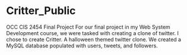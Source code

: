 # Critter_Public
 OCC CIS 2454 Final Project 
For our final project in my Web System Development course, we were tasked with creating a clone of twitter.
I chose to create Critter. A halloween themed twitter clone. 
We created a MySQL database populated with users, tweets, and followers. 

